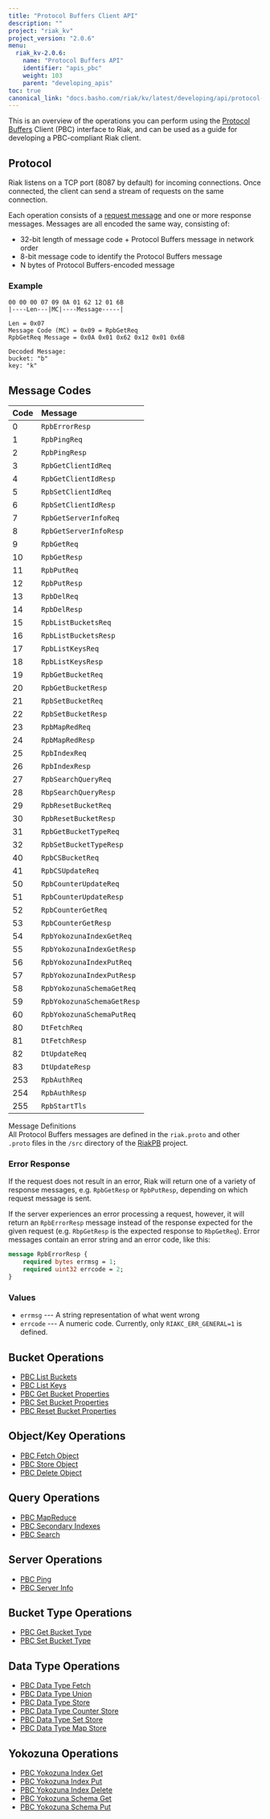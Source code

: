 ```yaml
---
title: "Protocol Buffers Client API"
description: ""
project: "riak_kv"
project_version: "2.0.6"
menu:
  riak_kv-2.0.6:
    name: "Protocol Buffers API"
    identifier: "apis_pbc"
    weight: 103
    parent: "developing_apis"
toc: true
canonical_link: "docs.basho.com/riak/kv/latest/developing/api/protocol-buffers.md"
---
```


This is an overview of the operations you can perform using the
[Protocol Buffers](https://code.google.com/p/protobuf/) Client (PBC)
interface to Riak, and can be used as a guide for developing a
PBC-compliant Riak client.

## Protocol

Riak listens on a TCP port (8087 by default) for incoming connections.
Once connected, the client can send a stream of requests on the same
connection.

Each operation consists of a [request message](https://developers.google.com/protocol-buffers/docs/encoding) and one or more response messages. Messages are all encoded the same way, consisting of:

* 32-bit length of message code + Protocol Buffers message in network
  order
* 8-bit message code to identify the Protocol Buffers message
* N bytes of Protocol Buffers-encoded message

### Example

```
00 00 00 07 09 0A 01 62 12 01 6B
|----Len---|MC|----Message-----|

Len = 0x07
Message Code (MC) = 0x09 = RpbGetReq
RpbGetReq Message = 0x0A 0x01 0x62 0x12 0x01 0x6B

Decoded Message:
bucket: "b"
key: "k"
```

## Message Codes

Code | Message |
:----|:--------|
0 | `RpbErrorResp` |
1 | `RpbPingReq` |
2 | `RpbPingResp` |
3 | `RpbGetClientIdReq` |
4 | `RpbGetClientIdResp` |
5 | `RpbSetClientIdReq` |
6 | `RpbSetClientIdResp` |
7 | `RpbGetServerInfoReq` |
8 | `RpbGetServerInfoResp` |
9 | `RpbGetReq` |
10 | `RpbGetResp` |
11 | `RpbPutReq` |
12 | `RpbPutResp` |
13 | `RpbDelReq` |
14 | `RpbDelResp` |
15 | `RpbListBucketsReq` |
16 | `RpbListBucketsResp` |
17 | `RpbListKeysReq` |
18 | `RpbListKeysResp` |
19 | `RpbGetBucketReq` |
20 | `RpbGetBucketResp` |
21 | `RpbSetBucketReq` |
22 | `RpbSetBucketResp` |
23 | `RpbMapRedReq` |
24 | `RpbMapRedResp` |
25 | `RpbIndexReq` |
26 | `RpbIndexResp` |
27 | `RpbSearchQueryReq` |
28 | `RbpSearchQueryResp` |
29 | `RpbResetBucketReq` |
30 | `RpbResetBucketResp` |
31 | `RpbGetBucketTypeReq` |
32 | `RpbSetBucketTypeResp` |
40 | `RpbCSBucketReq` |
41 | `RpbCSUpdateReq` |
50 | `RpbCounterUpdateReq` |
51 | `RpbCounterUpdateResp` |
52 | `RpbCounterGetReq` |
53 | `RpbCounterGetResp` |
54 | `RpbYokozunaIndexGetReq` |
55 | `RpbYokozunaIndexGetResp` |
56 | `RpbYokozunaIndexPutReq` |
57 | `RpbYokozunaIndexPutResp` |
58 | `RpbYokozunaSchemaGetReq` |
59 | `RpbYokozunaSchemaGetResp` |
60 | `RpbYokozunaSchemaPutReq` |
80 | `DtFetchReq` |
81 | `DtFetchResp` |
82 | `DtUpdateReq` |
83 | `DtUpdateResp` |
253 | `RpbAuthReq` |
254 | `RpbAuthResp` |
255 | `RpbStartTls` |

<div class="info">
<div class="title">Message Definitions</div>
All Protocol Buffers messages are defined in the <code>riak.proto</code>
and other <code>.proto</code> files in the <code>/src</code> directory
of the <a href="https://github.com/basho/riak_pb">RiakPB</a> project.
</div>

### Error Response

If the request does not result in an error, Riak will return one of a
variety of response messages, e.g. `RpbGetResp` or `RpbPutResp`,
depending on which request message is sent.

If the server experiences an error processing a request, however, it
will return an `RpbErrorResp` message instead of the response expected
for the given request (e.g. `RbpGetResp` is the expected response to
`RbpGetReq`). Error messages contain an error string and an error code,
like this:

```protobuf
message RpbErrorResp {
    required bytes errmsg = 1;
    required uint32 errcode = 2;
}
```

### Values

* `errmsg` --- A string representation of what went wrong
* `errcode` --- A numeric code. Currently, only `RIAKC_ERR_GENERAL=1`
  is defined.

## Bucket Operations

* [PBC List Buckets](/riak/kv/2.0.6/developing/api/protocol-buffers/list-buckets)
* [PBC List Keys](/riak/kv/2.0.6/developing/api/protocol-buffers/list-keys)
* [PBC Get Bucket Properties](/riak/kv/2.0.6/developing/api/protocol-buffers/get-bucket-props)
* [PBC Set Bucket Properties](/riak/kv/2.0.6/developing/api/protocol-buffers/set-bucket-props)
* [PBC Reset Bucket Properties](/riak/kv/2.0.6/developing/api/protocol-buffers/reset-bucket-props)

## Object/Key Operations

* [PBC Fetch Object](/riak/kv/2.0.6/developing/api/protocol-buffers/fetch-object)
* [PBC Store Object](/riak/kv/2.0.6/developing/api/protocol-buffers/store-object)
* [PBC Delete Object](/riak/kv/2.0.6/developing/api/protocol-buffers/delete-object)

## Query Operations

* [PBC MapReduce](/riak/kv/2.0.6/developing/api/protocol-buffers/mapreduce)
* [PBC Secondary Indexes](/riak/kv/2.0.6/developing/api/protocol-buffers/secondary-indexes)
* [PBC Search](/riak/kv/2.0.6/developing/api/protocol-buffers/search)

## Server Operations

* [PBC Ping](/riak/kv/2.0.6/developing/api/protocol-buffers/ping)
* [PBC Server Info](/riak/kv/2.0.6/developing/api/protocol-buffers/server-info)

## Bucket Type Operations

* [PBC Get Bucket Type](/riak/kv/2.0.6/developing/api/protocol-buffers/get-bucket-type)
* [PBC Set Bucket Type](/riak/kv/2.0.6/developing/api/protocol-buffers/set-bucket-type)

## Data Type Operations

* [PBC Data Type Fetch](/riak/kv/2.0.6/developing/api/protocol-buffers/dt-fetch)
* [PBC Data Type Union](/riak/kv/2.0.6/developing/api/protocol-buffers/dt-union)
* [PBC Data Type Store](/riak/kv/2.0.6/developing/api/protocol-buffers/dt-store)
* [PBC Data Type Counter Store](/riak/kv/2.0.6/developing/api/protocol-buffers/dt-counter-store)
* [PBC Data Type Set Store](/riak/kv/2.0.6/developing/api/protocol-buffers/dt-set-store)
* [PBC Data Type Map Store](/riak/kv/2.0.6/developing/api/protocol-buffers/dt-map-store)

## Yokozuna Operations

* [PBC Yokozuna Index Get](/riak/kv/2.0.6/developing/api/protocol-buffers/yz-index-get)
* [PBC Yokozuna Index Put](/riak/kv/2.0.6/developing/api/protocol-buffers/yz-index-put)
* [PBC Yokozuna Index Delete](/riak/kv/2.0.6/developing/api/protocol-buffers/yz-index-delete)
* [PBC Yokozuna Schema Get](/riak/kv/2.0.6/developing/api/protocol-buffers/yz-schema-get)
* [PBC Yokozuna Schema Put](/riak/kv/2.0.6/developing/api/protocol-buffers/yz-schema-put)
